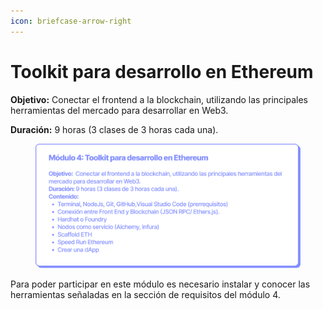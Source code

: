 ```yaml
---
icon: briefcase-arrow-right
---
```


# Toolkit para desarrollo en Ethereum

**Objetivo:** Conectar el frontend a la blockchain, utilizando las principales herramientas del mercado para desarrollar en Web3.

**Duración:** 9 horas (3 clases de 3 horas cada una).

<figure><img src="../../.gitbook/assets/EDP_mod4 (1).png" alt=""><figcaption></figcaption></figure>

Para poder participar en este módulo es necesario instalar y conocer las herramientas señaladas en la sección de requisitos del módulo 4.
